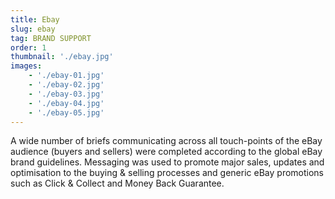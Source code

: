 ```yaml
---
title: Ebay
slug: ebay
tag: BRAND SUPPORT
order: 1
thumbnail: './ebay.jpg'
images:
    - './ebay-01.jpg'
    - './ebay-02.jpg'
    - './ebay-03.jpg'
    - './ebay-04.jpg'
    - './ebay-05.jpg'
---
```


A wide number of briefs communicating across all touch-points of the eBay audience (buyers and sellers) were completed according to the global eBay brand guidelines. Messaging was used to promote major sales, updates and optimisation to the buying & selling processes and generic eBay promotions such as Click & Collect and Money Back Guarantee.
